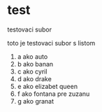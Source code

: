 # test

testovaci subor 

toto je testovaci subor s listom

1. a ako auto
2. b ako banan
3. c ako cyril
4. d ako drake
5. e ako elizabet queen
6. f ako fontana pre zuzanu
7. g ako granat
